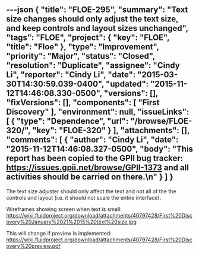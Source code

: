 ---json
{
  "title": "FLOE-295",
  "summary": "Text size changes should only adjust the text size, and keep controls and layout sizes unchanged",
  "tags": "FLOE",
  "project": {
    "key": "FLOE",
    "title": "Floe"
  },
  "type": "Improvement",
  "priority": "Major",
  "status": "Closed",
  "resolution": "Duplicate",
  "assignee": "Cindy Li",
  "reporter": "Cindy Li",
  "date": "2015-03-30T14:30:59.039-0400",
  "updated": "2015-11-12T14:46:08.330-0500",
  "versions": [],
  "fixVersions": [],
  "components": [
    "First Discovery"
  ],
  "environment": null,
  "issueLinks": [
    {
      "type": "Dependence",
      "url": "/browse/FLOE-320/",
      "key": "FLOE-320"
    }
  ],
  "attachments": [],
  "comments": [
    {
      "author": "Cindy Li",
      "date": "2015-11-12T14:46:08.327-0500",
      "body": "This report has been copied to the GPII bug tracker: <https://issues.gpii.net/browse/GPII-1373> and all activities should be carried on there.\n"
    }
  ]
}
---
The text size adjuster should only affect the text and not all of the the controls and layout (i.e. it should not scale the entire interface).

Wireframes showing screen when text is small:\
<https://wiki.fluidproject.org/download/attachments/40797428/First%20Discovery%20January%2021%2015%20text%20size.jpg>

This will change if preview is implemented:\
<https://wiki.fluidproject.org/download/attachments/40797428/First%20Discovery%20preview.pdf>

        